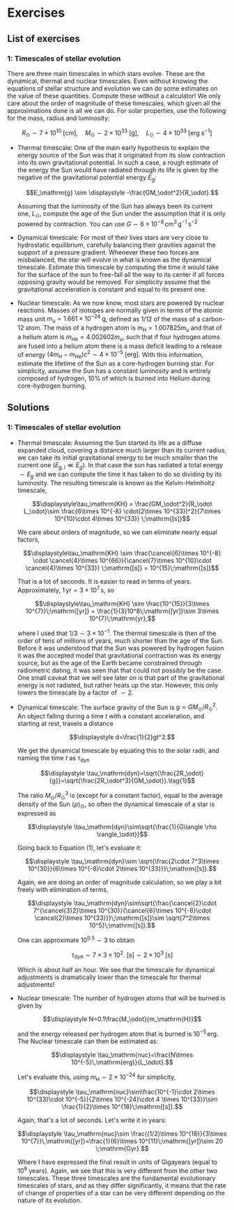 # Exercises

## List of exercises

### 1: Timescales of stellar evolution

There are three main timescales in which stars evolve. These are the dynamical,
thermal and nuclear timescales. Even without knowing the equations of stellar
structure and evolution we can do some estimates on the value of these
quantities. Compute these without a calculator! We only care about the order of
magnitude of these timescales, which given all the approximations done is all we
can do. For solar properties, use the following for the mass, radius and
luminosity:

$$R_\odot\sim 7\times 10^{10}\;\mathrm{[cm]},\quad M_\odot \sim 2\times 10^{33}\;\mathrm{[g]},\quad L_\odot \sim 4\times 10^{33}\;\mathrm{[erg\;s^{-1}]}$$

- Thermal timescale: One of the main early hypothesis to explain the energy
    source of the Sun was that it originated from its slow contraction into its own
    gravitational potential. In such a case, a rough estimate of the energy the Sun
    would have radiated through its life is given by the negative of the
    gravitational potential energy $E_\mathrm{g}$:

    $$E_\mathrm{g} \sim \displaystyle -\frac{GM_\odot^2}{R_\odot}.$$

    Assuming that the luminosity of the Sun has always been its current one,
    $L_\odot$, compute the age of the Sun under the assumption that it is only
    powered by contraction. You can use $G\sim 6\times 10^{-8} \,\mathrm{cm^3\,g^{-1}\,s^{-2}}$

- Dynamical timescale: For most of their lives stars are very close to
hydrostatic equilibrium, carefully balancing their gravities against the support
of a pressure gradient. Whenever these two forces are misbalanced, the star will
evolve in what is known as the dynamical timescale. Estimate this timescale by
computing the time it would take for the surface of the sun to free-fall all the
way to its center if all forces opposing gravity would be removed. For
simplicity assume that the gravitational acceleration is constant and equal to
its present one.

- Nuclear timescale: As we now know, most stars are powered by nuclear
reactions. Masses of isotopes are normally given in terms of the atomic mass
unit $m_\mathrm{u}=1.661\times 10^{-24}\;\mathrm{g}$, defined as $1/12$ of the
mass of a carbon-12 atom. The mass of a hydrogen atom is
$m_\mathrm{H}=1.007825m_\mathrm{u}$ and that of a helium atom is
$m_\mathrm{He}=4.002602 m_\mathrm{u}$, such that if four hydrogen atoms are
fused into a helium atom there is a mass deficit leading to a release of energy
$(4m_\mathrm{H}-m_\mathrm{He})c^2\sim 4\times 10^{-5}\;\mathrm{[erg]}$. With
this information, estimate the lifetime of the Sun as a core-hydrogen burning
star. For simplicity, assume the Sun has a constant luminosity and is entirely
composed of hydrogen, 10% of which is burned into Helium during core-hydrogen
burning.

## Solutions

### 1: Timescales of stellar evolution

- Thermal timescale:
    Assuming the Sun started its life as a diffuse expanded cloud, covering a distance much larger than its current radius, we can take its initial gravitational energy to be much smaller than the current one ($E_{g,\mathrm{i}}\ll E_g$). In that case the sun has radiated a total energy $\sim E_g$ and we can compute the time it has taken to do so dividing by its luminosity. The resulting timescale is known as the Kelvin-Helmholtz timescale,

    $$\displaystyle\tau_\mathrm{KH} = \frac{GM_\odot^2}{R_\odot L_\odot}\sim \frac{6\times 10^{-8} \cdot(2\times 10^{33})^2}{7\times 10^{10}\cdot 4\times 10^{33}} \;\mathrm{[s]}$$

    We care about orders of magnitude, so we can eliminate nearly equal factors,

    $$\displaystyle\tau_\mathrm{KH} \sim \frac{\cancel{6}\times 10^{-8} \cdot \cancel{4}\times 10^{66}}{\cancel{7}\times 10^{10}\cdot \cancel{4}\times 10^{33}} \;\mathrm{[s]} = 10^{15}\;\mathrm{[s]}$$

    That is a lot of seconds. It is easier to read in terms of years. Approximately, $1\,\mathrm{yr}=3\times 10^7\,\mathrm{s}$, so

    $$\displaystyle\tau_\mathrm{KH} \sim \frac{10^{15}}{3\times 10^{7}}\;\mathrm{[yr]} = \frac{1}{3}10^8\;\mathrm{[yr]}\sim 3\times 10^{7}\;\mathrm{yr},$$

    where I used that $1/3\sim 3\times 10^{-1}$. The thermal timescale is then of the order of tens of millions of years, much shorter than the age of the Sun. Before it was understood that the Sun was powered by hydrogen fusion it was the accepted model that gravitational contraction was its energy source, but as the age of the Earth became constrained through radiometric dating, it was seen that that could not possibly be the case. One small caveat that we will see later on is that part of the gravitational energy is not radiated, but rather heats up the star. However, this only lowers the timescale by a factor of $\sim 2$.

- Dynamical timescale: The surface gravity of the Sun is $g=GM_\odot/R_\odot^2$.
    An object falling during a time $t$ with a constant acceleration, and starting
    at rest, travels a distance

    $$\displaystyle d=\frac{1}{2}gt^2.$$

    We get the dynamical timescale by equating this to the solar radii, and naming the time $t$ as $\tau_\mathrm{dyn}$

    $$\displaystyle \tau_\mathrm{dyn}=\sqrt{\frac{2R_\odot}{g}}=\sqrt{\frac{2R_\odot^3}{GM_\odot}}.\tag{1}$$

    The ratio $M_\odot/R_\odot^3$ is (except for a constant factor), equal to the average density of the Sun $\langle \rho \rangle_\odot$, so often the dynamical timescale of a star is expressed as

    $$\displaystyle \tau_\mathrm{dyn}\sim\sqrt{\frac{1}{G\langle \rho \rangle_\odot}}$$

    Going back to Equation (1), let's evaluate it:

    $$\displaystyle \tau_\mathrm{dyn}\sim \sqrt{\frac{2\cdot 7^3\times 10^{30}}{6\times 10^{-8}\cdot 2\times 10^{33}}}\;\mathrm{[s]}.$$

    Again, we are doing an order of magnitude calculation, so we play a bit freely with elimination of terms,

    $$\displaystyle \tau_\mathrm{dyn}\sim\sqrt{\frac{\cancel{2}\cdot 7^{\cancel{3}2}\times 10^{30}}{\cancel{6}\times 10^{-8}\cdot \cancel{2}\times 10^{33}}}\;\mathrm{[s]}\sim \sqrt{7^2\times 10^5}\;\mathrm{[s]}.$$

    One can approximate $10^{0.5}\sim 3$ to obtain

    $$\displaystyle \tau_\mathrm{dyn}\sim 7\times 3\times 10^2.\;\mathrm{[s]}\sim 2\times 10^3\;\mathrm{[s]}$$

    Which is about half an hour. We see that the timescale for dynamical adjustments is dramatically lower than the timescale for thermal adjustments!

- Nuclear timescale: The number of hydrogen atoms that will be burned is given by

    $$\displaystyle N=0.1\frac{M_\odot}{m_\mathrm{H}}$$

    and the energy released per hydrogen atom that is burned is $10^{-5}\,\mathrm{erg}$. The Nuclear timescale can then be estimated as:

    $$\displaystyle \tau_\mathrm{nuc}=\frac{N\times 10^{-5}\,\mathrm{erg}}{L_\odot}.$$

    Let's evaluate this, using $m_\mathrm{H}\sim 2\times 10^{-24}$ for simplicity,

    $$\displaystyle \tau_\mathrm{nuc}\sim\frac{10^{-1}\cdot 2\times 10^{33}\cdot 10^{-5}}{2\times 10^{-24}\cdot 4 \times 10^{33}}\sim \frac{1}{2}\times 10^{18}\;\mathrm{[s]}.$$

    Again, that's a lot of seconds. Let's write it in years:

    $$\displaystyle \tau_\mathrm{nuc}\sim \frac{(1/2)\times 10^{18}}{3\times 10^{7}}\,\mathrm{[yr]}=\frac{1}{6}\times 10^{11}\;\mathrm{[yr]}\sim 20 \;\mathrm{Gyr}.$$

    Where I have expressed the final result in units of Gigayears (equal to $10^9$ years). Again, we see that this is very different from the other two timescales. These three timescales are the fundamental evolutionary timescales of stars, and as they differ significantly, it means that the rate of change of properties of a star can be very different depending on the nature of its evolution.